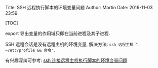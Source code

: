 Title: SSH 远程执行脚本的环境变量问题
Author: Martin
Date: 2016-11-03 23:59

[TOC]

export 导出变量的作用域只即在当前进程及其子进程.

SSH 远程会话是没有远程主机的环境变量, 解决方法: `ssh 远程主机 ". ~/etc/profile && 命令"`.

有兴趣深纠可参考: [ssh 连接远程主机执行脚本的环境变量问题](http://feihu.me/blog/2014/env-problem-when-ssh-executing-command-on-remote/#section-10)
